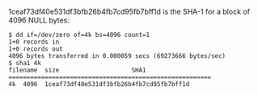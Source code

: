 1ceaf73df40e531df3bfb26b4fb7cd95fb7bff1d is the SHA-1 for a block of
4096 NULL bytes:

    $ dd if=/dev/zero of=4k bs=4096 count=1
    1+0 records in
    1+0 records out
    4096 bytes transferred in 0.000059 secs (69273666 bytes/sec)
    $ sha1 4k
    filename  size                    SHA1
    ========================================================
    4k  4096  1ceaf73df40e531df3bfb26b4fb7cd95fb7bff1d